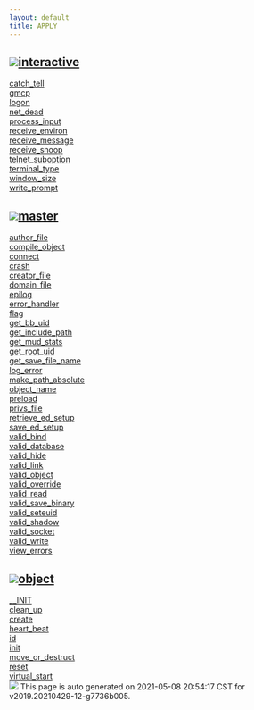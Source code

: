 ```yaml
---
layout: default
title: APPLY
---
```



<h2 class="border-bottom py-3 text-uppercase">
  <img src="https://cdnjs.cloudflare.com/ajax/libs/octicons/8.5.0/svg/bookmark.svg"><a class='text-secondary' name="interactive" href="#interactive">interactive</a>
</h2>

<div class='row'>
<div class='col-sm-4 col-md-3 col-lg-3 col-xl-2'>
<div><a href='interactive/catch_tell.html'>catch_tell</a></div>
</div>
<div class='col-sm-4 col-md-3 col-lg-3 col-xl-2'>
<div><a href='interactive/gmcp.html'>gmcp</a></div>
</div>
<div class='col-sm-4 col-md-3 col-lg-3 col-xl-2'>
<div><a href='interactive/logon.html'>logon</a></div>
</div>
<div class='col-sm-4 col-md-3 col-lg-3 col-xl-2'>
<div><a href='interactive/net_dead.html'>net_dead</a></div>
</div>
<div class='col-sm-4 col-md-3 col-lg-3 col-xl-2'>
<div><a href='interactive/process_input.html'>process_input</a></div>
</div>
<div class='col-sm-4 col-md-3 col-lg-3 col-xl-2'>
<div><a href='interactive/receive_environ.html'>receive_environ</a></div>
</div>
<div class='col-sm-4 col-md-3 col-lg-3 col-xl-2'>
<div><a href='interactive/receive_message.html'>receive_message</a></div>
</div>
<div class='col-sm-4 col-md-3 col-lg-3 col-xl-2'>
<div><a href='interactive/receive_snoop.html'>receive_snoop</a></div>
</div>
<div class='col-sm-4 col-md-3 col-lg-3 col-xl-2'>
<div><a href='interactive/telnet_suboption.html'>telnet_suboption</a></div>
</div>
<div class='col-sm-4 col-md-3 col-lg-3 col-xl-2'>
<div><a href='interactive/terminal_type.html'>terminal_type</a></div>
</div>
<div class='col-sm-4 col-md-3 col-lg-3 col-xl-2'>
<div><a href='interactive/window_size.html'>window_size</a></div>
</div>
<div class='col-sm-4 col-md-3 col-lg-3 col-xl-2'>
<div><a href='interactive/write_prompt.html'>write_prompt</a></div>
</div>
</div>

<h2 class="border-bottom py-3 text-uppercase">
  <img src="https://cdnjs.cloudflare.com/ajax/libs/octicons/8.5.0/svg/bookmark.svg"><a class='text-secondary' name="master" href="#master">master</a>
</h2>

<div class='row'>
<div class='col-sm-4 col-md-3 col-lg-3 col-xl-2'>
<div><a href='master/author_file.html'>author_file</a></div>
</div>
<div class='col-sm-4 col-md-3 col-lg-3 col-xl-2'>
<div><a href='master/compile_object.html'>compile_object</a></div>
</div>
<div class='col-sm-4 col-md-3 col-lg-3 col-xl-2'>
<div><a href='master/connect.html'>connect</a></div>
</div>
<div class='col-sm-4 col-md-3 col-lg-3 col-xl-2'>
<div><a href='master/crash.html'>crash</a></div>
</div>
<div class='col-sm-4 col-md-3 col-lg-3 col-xl-2'>
<div><a href='master/creator_file.html'>creator_file</a></div>
</div>
<div class='col-sm-4 col-md-3 col-lg-3 col-xl-2'>
<div><a href='master/domain_file.html'>domain_file</a></div>
</div>
<div class='col-sm-4 col-md-3 col-lg-3 col-xl-2'>
<div><a href='master/epilog.html'>epilog</a></div>
</div>
<div class='col-sm-4 col-md-3 col-lg-3 col-xl-2'>
<div><a href='master/error_handler.html'>error_handler</a></div>
</div>
<div class='col-sm-4 col-md-3 col-lg-3 col-xl-2'>
<div><a href='master/flag.html'>flag</a></div>
</div>
<div class='col-sm-4 col-md-3 col-lg-3 col-xl-2'>
<div><a href='master/get_bb_uid.html'>get_bb_uid</a></div>
</div>
<div class='col-sm-4 col-md-3 col-lg-3 col-xl-2'>
<div><a href='master/get_include_path.html'>get_include_path</a></div>
</div>
<div class='col-sm-4 col-md-3 col-lg-3 col-xl-2'>
<div><a href='master/get_mud_stats.html'>get_mud_stats</a></div>
</div>
<div class='col-sm-4 col-md-3 col-lg-3 col-xl-2'>
<div><a href='master/get_root_uid.html'>get_root_uid</a></div>
</div>
<div class='col-sm-4 col-md-3 col-lg-3 col-xl-2'>
<div><a href='master/get_save_file_name.html'>get_save_file_name</a></div>
</div>
<div class='col-sm-4 col-md-3 col-lg-3 col-xl-2'>
<div><a href='master/log_error.html'>log_error</a></div>
</div>
<div class='col-sm-4 col-md-3 col-lg-3 col-xl-2'>
<div><a href='master/make_path_absolute.html'>make_path_absolute</a></div>
</div>
<div class='col-sm-4 col-md-3 col-lg-3 col-xl-2'>
<div><a href='master/object_name.html'>object_name</a></div>
</div>
<div class='col-sm-4 col-md-3 col-lg-3 col-xl-2'>
<div><a href='master/preload.html'>preload</a></div>
</div>
<div class='col-sm-4 col-md-3 col-lg-3 col-xl-2'>
<div><a href='master/privs_file.html'>privs_file</a></div>
</div>
<div class='col-sm-4 col-md-3 col-lg-3 col-xl-2'>
<div><a href='master/retrieve_ed_setup.html'>retrieve_ed_setup</a></div>
</div>
<div class='col-sm-4 col-md-3 col-lg-3 col-xl-2'>
<div><a href='master/save_ed_setup.html'>save_ed_setup</a></div>
</div>
<div class='col-sm-4 col-md-3 col-lg-3 col-xl-2'>
<div><a href='master/valid_bind.html'>valid_bind</a></div>
</div>
<div class='col-sm-4 col-md-3 col-lg-3 col-xl-2'>
<div><a href='master/valid_database.html'>valid_database</a></div>
</div>
<div class='col-sm-4 col-md-3 col-lg-3 col-xl-2'>
<div><a href='master/valid_hide.html'>valid_hide</a></div>
</div>
<div class='col-sm-4 col-md-3 col-lg-3 col-xl-2'>
<div><a href='master/valid_link.html'>valid_link</a></div>
</div>
<div class='col-sm-4 col-md-3 col-lg-3 col-xl-2'>
<div><a href='master/valid_object.html'>valid_object</a></div>
</div>
<div class='col-sm-4 col-md-3 col-lg-3 col-xl-2'>
<div><a href='master/valid_override.html'>valid_override</a></div>
</div>
<div class='col-sm-4 col-md-3 col-lg-3 col-xl-2'>
<div><a href='master/valid_read.html'>valid_read</a></div>
</div>
<div class='col-sm-4 col-md-3 col-lg-3 col-xl-2'>
<div><a href='master/valid_save_binary.html'>valid_save_binary</a></div>
</div>
<div class='col-sm-4 col-md-3 col-lg-3 col-xl-2'>
<div><a href='master/valid_seteuid.html'>valid_seteuid</a></div>
</div>
<div class='col-sm-4 col-md-3 col-lg-3 col-xl-2'>
<div><a href='master/valid_shadow.html'>valid_shadow</a></div>
</div>
<div class='col-sm-4 col-md-3 col-lg-3 col-xl-2'>
<div><a href='master/valid_socket.html'>valid_socket</a></div>
</div>
<div class='col-sm-4 col-md-3 col-lg-3 col-xl-2'>
<div><a href='master/valid_write.html'>valid_write</a></div>
</div>
<div class='col-sm-4 col-md-3 col-lg-3 col-xl-2'>
<div><a href='master/view_errors.html'>view_errors</a></div>
</div>
</div>

<h2 class="border-bottom py-3 text-uppercase">
  <img src="https://cdnjs.cloudflare.com/ajax/libs/octicons/8.5.0/svg/bookmark.svg"><a class='text-secondary' name="object" href="#object">object</a>
</h2>

<div class='row'>
<div class='col-sm-4 col-md-3 col-lg-3 col-xl-2'>
<div><a href='object/__INIT.html'>__INIT</a></div>
</div>
<div class='col-sm-4 col-md-3 col-lg-3 col-xl-2'>
<div><a href='object/clean_up.html'>clean_up</a></div>
</div>
<div class='col-sm-4 col-md-3 col-lg-3 col-xl-2'>
<div><a href='object/create.html'>create</a></div>
</div>
<div class='col-sm-4 col-md-3 col-lg-3 col-xl-2'>
<div><a href='object/heart_beat.html'>heart_beat</a></div>
</div>
<div class='col-sm-4 col-md-3 col-lg-3 col-xl-2'>
<div><a href='object/id.html'>id</a></div>
</div>
<div class='col-sm-4 col-md-3 col-lg-3 col-xl-2'>
<div><a href='object/init.html'>init</a></div>
</div>
<div class='col-sm-4 col-md-3 col-lg-3 col-xl-2'>
<div><a href='object/move_or_destruct.html'>move_or_destruct</a></div>
</div>
<div class='col-sm-4 col-md-3 col-lg-3 col-xl-2'>
<div><a href='object/reset.html'>reset</a></div>
</div>
<div class='col-sm-4 col-md-3 col-lg-3 col-xl-2'>
<div><a href='object/virtual_start.html'>virtual_start</a></div>
</div>
</div>

<div class="alert alert-info my-4" role="alert">
    <img src="https://cdnjs.cloudflare.com/ajax/libs/octicons/8.5.0/svg/info.svg">
    This page is auto generated on 2021-05-08 20:54:17 CST for v2019.20210429-12-g7736b005.</a>
</div>

